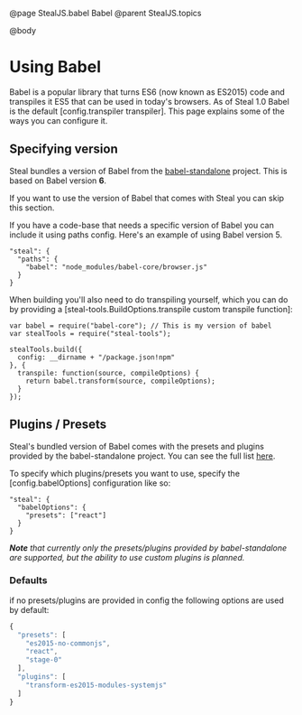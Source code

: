 @page StealJS.babel Babel
@parent StealJS.topics

@body

# Using Babel

Babel is a popular library that turns ES6 (now known as ES2015) code and transpiles it ES5 that can be used in today's browsers. As of Steal 1.0 Babel is the default [config.transpiler transpiler]. This page explains some of the ways you can configure it.

## Specifying version

Steal bundles a version of Babel from the [babel-standalone](https://github.com/Daniel15/babel-standalone) project. This is based on Babel version **6**.

If you want to use the version of Babel that comes with Steal you can skip this section.

If you have a code-base that needs a specific version of Babel you can include it using paths config. Here's an example of using Babel version 5.

```
"steal": {
  "paths": {
    "babel": "node_modules/babel-core/browser.js"
  }
}
```

When building you'll also need to do transpiling yourself, which you can do by providing a [steal-tools.BuildOptions.transpile custom transpile function]:

```
var babel = require("babel-core"); // This is my version of babel
var stealTools = require("steal-tools");

stealTools.build({
  config: __dirname + "/package.json!npm"
}, {
  transpile: function(source, compileOptions) {
    return babel.transform(source, compileOptions);
  }
});
```

## Plugins / Presets

Steal's bundled version of Babel comes with the presets and plugins provided by the babel-standalone project. You can see the full list [here](https://github.com/Daniel15/babel-standalone/blob/master/src/index.js#L51).

To specify which plugins/presets you want to use, specify the [config.babelOptions] configuration like so:

```
"steal": {
  "babelOptions": {
    "presets": ["react"]
  }
}
```

*__Note__ that currently only the presets/plugins provided by babel-standalone are supported, but the ability to use custom plugins is planned.*

### Defaults

if no presets/plugins are provided in config the following options are used by default:

```js
{
  "presets": [
    "es2015-no-commonjs",
    "react",
    "stage-0"
  ],
  "plugins": [
    "transform-es2015-modules-systemjs"
  ]
}
```
